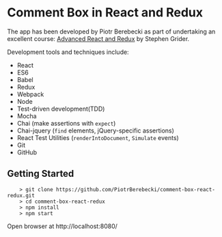 # Comment Box in React and Redux

The app has been developed by Piotr Berebecki as part of undertaking an excellent course: [Advanced React and Redux](https://www.udemy.com/react-redux-tutorial) by Stephen Grider.

Development tools and techniques include:

* React
* ES6
* Babel
* Redux
* Webpack
* Node
* Test-driven development(TDD)
* Mocha
* Chai (make assertions with `expect`)
* Chai-jquery (`find` elements, jQuery-specific assertions)
* React Test Utilities (`renderIntoDocument`, `Simulate` events)
* Git
* GitHub

## Getting Started

```
	> git clone https://github.com/PiotrBerebecki/comment-box-react-redux.git
	> cd comment-box-react-redux
	> npm install
	> npm start
```
Open browser at http://localhost:8080/
